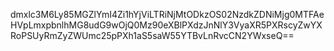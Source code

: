 dmxlc3M6Ly85MGZlYmI4Zi1hYjViLTRiNjMtODkzOS02NzdkZDNiMjg0MTFAeHVpLmxpbnlhMG8udG9wOjQ0Mz90eXBlPXdzJnNlY3VyaXR5PXRscyZwYXRoPSUyRmZyZWUmc25pPXh1aS5saW55YTBvLnRvcCN2YWxseQ==
